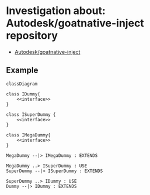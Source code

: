 # Investigation about: Autodesk/goatnative-inject repository

- [Autodesk/goatnative-inject](https://github.com/Autodesk/goatnative-inject)


## Example

```mermaid
classDiagram

class IDummy{
    <<interface>>
}

class ISuperDummy {
    <<interface>>
}

class IMegaDummy{
    <<interface>>
}

MegaDummy --|> IMegaDummy : EXTENDS

MegaDummy ..> ISuperDummy : USE
SuperDummy --|> ISuperDummy : EXTENDS

SuperDummy ..> IDummy : USE
Dummy --|> IDummy : EXTENDS
```
